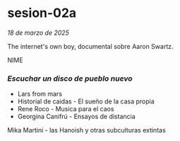 # sesion-02a

*18 de marzo de 2025*

The internet's own boy, documental sobre Aaron Swartz.

NIME 

### *Escuchar un disco de pueblo nuevo*

* Lars from mars
* Historial de caidas - El sueño de la casa propia
* Rene Roco - Musica para el caos
* Georgina Canifrú - Ensayos de distancia

Mika Martini - las Hanoish y otras subculturas extintas





